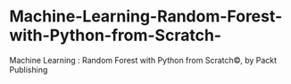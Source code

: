 


# Machine-Learning-Random-Forest-with-Python-from-Scratch-
Machine Learning : Random Forest with Python from Scratch©, by Packt Publishing
